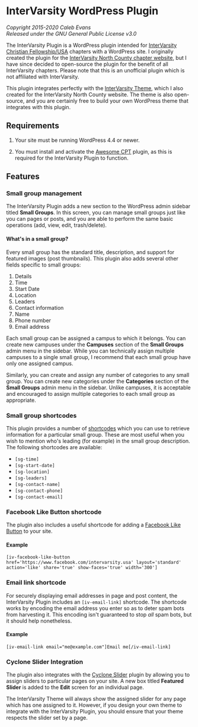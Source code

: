 # InterVarsity WordPress Plugin

*Copyright 2015-2020 Caleb Evans*  
*Released under the GNU General Public License v3.0*

The InterVarsity Plugin is a WordPress plugin intended for [InterVarsity
Christian Fellowship/USA](http://intervarsity.org/) chapters with a WordPress
site. I originally created the plugin for the [InterVarsity North County chapter
website](https://ivnorthcounty.org/), but I have since decided to open-source
the plugin for the benefit of all InterVarsity chapters. Please note that this
is an unofficial plugin which is not affiliated with InterVarsity.

This plugin integrates perfectly with the [InterVarsity
Theme](https://github.com/caleb531/intervarsity-theme), which I also created for
the InterVarsity North County website. The theme is also open-source, and you
are certainly free to build your own WordPress theme that integrates with this
plugin.

## Requirements

1. Your site must be running WordPress 4.4 or newer.

2. You must install and activate the [Awesome
CPT](https://github.com/caleb531/awesome-cpt) plugin, as this is required for
the InterVarsity Plugin to function.

## Features

### Small group management

The InterVarsity Plugin adds a new section to the WordPress admin sidebar titled
**Small Groups**. In this screen, you can manage small groups just like you can
pages or posts, and you are able to perform the same basic operations (add,
view, edit, trash/delete).

#### What's in a small group?

Every small group has the standard title, description, and support for featured
images (post thumbnails). This plugin also adds several other fields specific to
small groups:

1. Details
  1. Time
  2. Start Date
  3. Location
  4. Leaders
2. Contact information
  1. Name
  2. Phone number
  3. Email address

Each small group can be assigned a campus to which it belongs. You can create
new campuses under the **Campuses** section of the **Small Groups** admin menu
in the sidebar. While you can technically assign multiple campuses to a single
small group, I recommend that each small group have only one assigned campus.

Similarly, you can create and assign any number of categories to any small
group. You can create new categories under the **Categories** section of the
**Small Groups** admin menu in the sidebar. Unlike campuses, it is acceptable
and encouraged to assign multiple categories to each small group as appropriate.

### Small group shortcodes

This plugin provides a number of
[shortcodes](https://codex.wordpress.org/Shortcode) which you can use to
retrieve information for a particular small group. These are most useful when
you wish to mention who's leading (for example) in the small group description.
The following shortcodes are available:

- `[sg-time]`
- `[sg-start-date]`
- `[sg-location]`
- `[sg-leaders]`
- `[sg-contact-name]`
- `[sg-contact-phone]`
- `[sg-contact-email]`

### Facebook Like Button shortcode

The plugin also includes a useful shortcode for adding a [Facebook Like
Button](https://developers.facebook.com/docs/plugins/like-button) to your site.

#### Example

```
[iv-facebook-like-button href='https://www.facebook.com/intervarsity.usa' layout='standard' action='like' share='true' show-faces='true' width='300']
```

### Email link shortcode

For securely displaying email addresses in page and post content, the
InterVarsity Plugin includes an `[iv-email-link]` shortcode. The shortcode works
by encoding the email address you enter so as to deter spam bots from harvesting
it. This encoding isn't guaranteed to stop *all* spam bots, but it should help
nonetheless.

#### Example

```
[iv-email-link email="me@example.com"]Email me[/iv-email-link]
```

### Cyclone Slider Integration

The plugin also integrates with the [Cyclone
Slider](https://wordpress.org/plugins/cyclone-slider/) plugin by allowing you to
assign sliders to particular pages on your site. A new box titled **Featured
Slider** is added to the **Edit** screen for an individual page.

The InterVarsity Theme will always show the assigned slider for any page which
has one assigned to it. However, if you design your own theme to integrate with
the InterVarsity Plugin, you should ensure that your theme respects the slider
set by a page.
